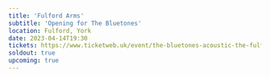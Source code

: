 ```yaml
---
title: 'Fulford Arms'
subtitle: 'Opening for The Bluetones'
location: Fulford, York
date: 2023-04-14T19:30
tickets: https://www.ticketweb.uk/event/the-bluetones-acoustic-the-fulford-arms-tickets/12555745?REFERRAL_ID=tmfeed
soldout: true
upcoming: true
---
```

